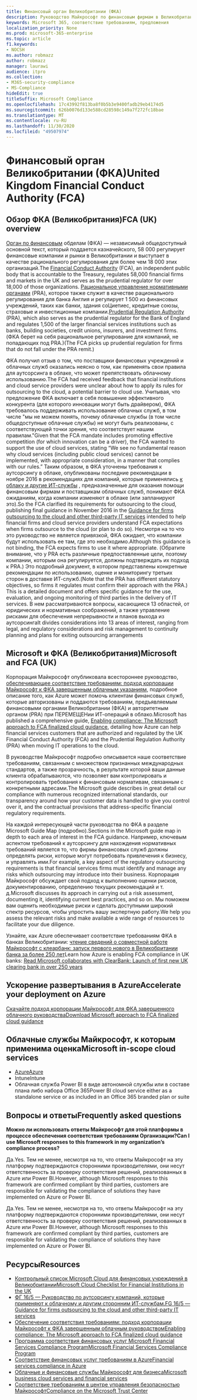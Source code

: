 ```yaml
---
title: Финансовый орган Великобритании (ФКА)
description: Руководство Майкрософт по финансовым фирмам в Великобритании следует за финансовыми органами и рекомендациями по аутсорсингу в облаке.
keywords: Microsoft 365, соответствие требованиям, предложения
localization_priority: None
ms.prod: microsoft-365-enterprise
ms.topic: article
f1.keywords:
- NOCSH
ms.author: robmazz
author: robmazz
manager: laurawi
audience: itpro
ms.collection:
- M365-security-compliance
- MS-Compliance
hideEdit: true
titleSuffix: Microsoft Compliance
ms.openlocfilehash: 17c43992f813ba8f0b5b3e9400fadb29eb4174d5
ms.sourcegitcommit: 626b0076d133e588cd28598c149a7f272fc18bae
ms.translationtype: MT
ms.contentlocale: ru-RU
ms.lasthandoff: 11/30/2020
ms.locfileid: "49507974"
---
```

# <a name="united-kingdom-financial-conduct-authority-fca"></a><span data-ttu-id="af143-104">Финансовый орган Великобритании (ФКА)</span><span class="sxs-lookup"><span data-stu-id="af143-104">United Kingdom Financial Conduct Authority (FCA)</span></span>

## <a name="fca-uk-overview"></a><span data-ttu-id="af143-105">Обзор ФКА (Великобритания)</span><span class="sxs-lookup"><span data-stu-id="af143-105">FCA (UK) overview</span></span>

<span data-ttu-id="af143-106">[Орган по финансовым](https://www.fca.org.uk/) обделам (ФКА) — независимый общедоступный основной текст, который поддается казначейского, 58 000 регулирует финансовые компании и рынки в Великобритании и выступает в качестве рационального регулирования для более чем 18 000 этих организаций.</span><span class="sxs-lookup"><span data-stu-id="af143-106">The [Financial Conduct Authority](https://www.fca.org.uk/) (FCA), an independent public body that is accountable to the Treasury, regulates 58,000 financial firms and markets in the UK and serves as the prudential regulator for over 18,000 of those organizations.</span></span> <span data-ttu-id="af143-107">[Рациональное управление нормативными органами](https://www.bankofengland.co.uk/pra/pages/default.aspx) (PRA), которое также служит в качестве рационального регулирования для банка Англия и регулирует 1 500 из финансовых учреждений, таких как банки, здания соЦиетиес, кредитные союзы, страховые и инвестиционные компании.</span><span class="sxs-lookup"><span data-stu-id="af143-107">[Prudential Regulation Authority](https://www.bankofengland.co.uk/pra/pages/default.aspx) (PRA), which also serves as the prudential regulator for the Bank of England and regulates 1,500 of the larger financial services institutions such as banks, building societies, credit unions, insurers, and investment firms.</span></span> <span data-ttu-id="af143-108">(ФКА берет на себя рациональное регулирование для компаний, не попадающих под PRA.)</span><span class="sxs-lookup"><span data-stu-id="af143-108">(The FCA picks up prudential regulation for firms that do not fall under the PRA remit.)</span></span>

<span data-ttu-id="af143-109">ФКА получил отзыв о том, что поставщики финансовых учреждений и облачных служб оказались неясно о том, как применять свои правила для аутсорсинга в облаке, что может препятствовать облачному использованию.</span><span class="sxs-lookup"><span data-stu-id="af143-109">The FCA had received feedback that financial institutions and cloud service providers were unclear about how to apply its rules for outsourcing to the cloud, a potential barrier to cloud use.</span></span> <span data-ttu-id="af143-110">Учитывая, что предложение ФКА включает в себя повышение эффективного конкурента (для которого инновации могут быть драйвером), ФКА требовалось поддерживать использование облачных служб, в том числе "мы не можем понять, почему облачные службы (в том числе общедоступные облачные службы) не могут быть реализованы, с соответствующей точки зрения, что соответствует нашим правилам."</span><span class="sxs-lookup"><span data-stu-id="af143-110">Given that the FCA mandate includes promoting effective competition (for which innovation can be a driver), the FCA wanted to support the use of cloud services, stating “We see no fundamental reason why cloud services (including public cloud services) cannot be implemented, with appropriate consideration, in a manner that complies with our rules.”</span></span> <span data-ttu-id="af143-111">Таким образом, в ФКА уточнены требования к аутсорсингу в облаке, опубликованы последние рекомендации в ноябре 2016 в рекомендациях для компаний, которые применялись [к облаку и другие ИТ-службы](https://www.fca.org.uk/publication/finalised-guidance/fg16-5.pdf) , предназначенные для оказания помощи финансовым фирмам и поставщикам облачных служб, понимают ФКА ожиданиям, когда компании изменяют в облаке (или запланируют это).</span><span class="sxs-lookup"><span data-stu-id="af143-111">So the FCA clarified its requirements for outsourcing to the cloud, publishing final guidance in November 2016 in the [Guidance for firms outsourcing to the cloud and other third-party IT services](https://www.fca.org.uk/publication/finalised-guidance/fg16-5.pdf) intended to help financial firms and cloud service providers understand FCA expectations when firms outsource to the cloud (or plan to do so).</span></span> <span data-ttu-id="af143-112">Несмотря на то что это руководство не является привязкой, ФКА ожидает, что компании будут использовать ее там, где это необходимо.</span><span class="sxs-lookup"><span data-stu-id="af143-112">Although this guidance is not binding, the FCA expects firms to use it where appropriate.</span></span> <span data-ttu-id="af143-113">(Обратите внимание, что у PRA есть различные предпоставленные цели, поэтому компании, которым она регулируется, должны подтверждать их подход к PRA.) Это подробный документ, в котором представлены конкретные рекомендации по использованию, оценке и мониторингу третьих сторон в доставке ИТ-служб.</span><span class="sxs-lookup"><span data-stu-id="af143-113">(Note that the PRA has different statutory objectives, so firms it regulates must confirm their approach with the PRA.) This is a detailed document and offers specific guidance for the use, evaluation, and ongoing monitoring of third parties in the delivery of IT services.</span></span> <span data-ttu-id="af143-114">В нем рассматриваются вопросы, касающиеся 13 областей, от юридических и нормативных соображений, а также управление рисками для обеспечения непрерывности и планов выхода из аутсорсинга</span><span class="sxs-lookup"><span data-stu-id="af143-114">It divides considerations into 13 areas of interest, ranging from legal, and regulatory considerations and risk management to continuity planning and plans for exiting outsourcing arrangements</span></span>

## <a name="microsoft-and-fca-uk"></a><span data-ttu-id="af143-115">Microsoft и ФКА (Великобритания)</span><span class="sxs-lookup"><span data-stu-id="af143-115">Microsoft and FCA (UK)</span></span>

<span data-ttu-id="af143-116">Корпорация Майкрософт опубликовала всестороннее руководство, [обеспечивающее соответствие требованиям: подход корпорации Майкрософт к ФКА завершенным облачным указаниям](https://go.microsoft.com/fwlink/p/?linkid=2101561), подробное описание того, как Azure может помочь клиентам финансовых служб, которые авторизованы и поддаются требованиям, предъявляемым финансовыми органами Великобритании (ФКА) и авторитетным органом (PRA) при ПЕРЕМЕЩЕНии ИТ-операций в облако.</span><span class="sxs-lookup"><span data-stu-id="af143-116">Microsoft has published a comprehensive guide, [Enabling compliance: The Microsoft approach to FCA finalized cloud guidance](https://go.microsoft.com/fwlink/p/?linkid=2101561), detailing how Azure can help financial services customers that are authorized and regulated by the UK Financial Conduct Authority (FCA) and the Prudential Regulation Authority (PRA) when moving IT operations to the cloud.</span></span>

<span data-ttu-id="af143-117">В руководстве Майкрософт подробно описывается наше соответствие требованиям, связанным с множеством признанных международных стандартов, а также прозрачность, в результате которой ваши данные клиента обрабатываются, что позволяет вам контролировать и контролировать требования к финансовым нормативам, связанным с конкретными адресами.</span><span class="sxs-lookup"><span data-stu-id="af143-117">The Microsoft guide describes in great detail our compliance with numerous recognized international standards, our transparency around how your customer data is handled to give you control over it, and the contractual provisions that address-specific financial regulatory requirements.</span></span>

<span data-ttu-id="af143-118">На каждой интересующей части руководства по ФКА в разделе Microsoft Guide Map (подробно).</span><span class="sxs-lookup"><span data-stu-id="af143-118">Sections in the Microsoft guide map in depth to each area of interest in the FCA guidance.</span></span> <span data-ttu-id="af143-119">Например, ключевым аспектом требований к аутсорсингу для нахождения нормативных требований является то, что фирмы финансовых служб должны определять риски, которые могут потребовать привлечения к бизнесу, и управлять ими.</span><span class="sxs-lookup"><span data-stu-id="af143-119">For example, a key aspect of the regulatory outsourcing requirements is that financial services firms must identify and manage any risks which outsourcing may introduce into their business.</span></span> <span data-ttu-id="af143-120">Корпорация Майкрософт обсуждает свой подход к выполнению оценки рисков, документированию, определению текущих рекомендаций и т. д.</span><span class="sxs-lookup"><span data-stu-id="af143-120">Microsoft discusses its approach in carrying out a risk assessment, documenting it, identifying current best practices, and so on.</span></span> <span data-ttu-id="af143-121">Мы поможем вам оценить необходимые риски и сделать доступными широкий спектр ресурсов, чтобы упростить вашу экспертную работу.</span><span class="sxs-lookup"><span data-stu-id="af143-121">We help you assess the relevant risks and make available a wide range of resources to facilitate your due diligence.</span></span>

<span data-ttu-id="af143-122">Узнайте, как Azure обеспечивает соответствие требованиям ФКА в банках Великобритании: [чтение сведений о совместной работе Майкрософт с клеарбанк: запуск первого нового в Великобритании банка за более 250 лет](https://customers.microsoft.com/story/microsoft-collaborates-with-clearbank)</span><span class="sxs-lookup"><span data-stu-id="af143-122">Learn how Azure is enabling FCA compliance in UK banks: [Read Microsoft collaborates with ClearBank: Launch of first new UK clearing bank in over 250 years](https://customers.microsoft.com/story/microsoft-collaborates-with-clearbank)</span></span>

## <a name="accelerate-your-deployment-on-azure"></a><span data-ttu-id="af143-123">Ускорение развертывания в Azure</span><span class="sxs-lookup"><span data-stu-id="af143-123">Accelerate your deployment on Azure</span></span>

[<span data-ttu-id="af143-124">Скачайте подход корпорации Майкрософт для ФКА завершенного облачного руководства</span><span class="sxs-lookup"><span data-stu-id="af143-124">Download Microsoft approach to FCA finalized cloud guidance</span></span>](https://go.microsoft.com/fwlink/p/?linkid=2101561)

## <a name="microsoft-in-scope-cloud-services"></a><span data-ttu-id="af143-125">Облачные службы Майкрософт, к которым применима оценка</span><span class="sxs-lookup"><span data-stu-id="af143-125">Microsoft in-scope cloud services</span></span>

- [<span data-ttu-id="af143-126">Azure</span><span class="sxs-lookup"><span data-stu-id="af143-126">Azure</span></span>](https://aka.ms/AzureCompliance)
- <span data-ttu-id="af143-127">Intune</span><span class="sxs-lookup"><span data-stu-id="af143-127">Intune</span></span>
- <span data-ttu-id="af143-128">Облачная служба Power BI в виде автономной службы или в составе плана либо набора Office 365</span><span class="sxs-lookup"><span data-stu-id="af143-128">Power BI cloud service either as a standalone service or as included in an Office 365 branded plan or suite</span></span>

## <a name="frequently-asked-questions"></a><span data-ttu-id="af143-129">Вопросы и ответы</span><span class="sxs-lookup"><span data-stu-id="af143-129">Frequently asked questions</span></span>

<span data-ttu-id="af143-130">**Можно ли использовать ответы Майкрософт для этой платформы в процессе обеспечения соответствия требованиям Организации?**</span><span class="sxs-lookup"><span data-stu-id="af143-130">**Can I use Microsoft responses to this framework in my organization’s compliance process?**</span></span>

<span data-ttu-id="af143-131">Да.</span><span class="sxs-lookup"><span data-stu-id="af143-131">Yes.</span></span> <span data-ttu-id="af143-132">Тем не менее, несмотря на то, что ответы Майкрософт на эту платформу подтверждаются сторонними производителями, они несут ответственность за проверку соответствия решений, реализованных в Azure или Power BI.</span><span class="sxs-lookup"><span data-stu-id="af143-132">However, although Microsoft responses to this framework are confirmed compliant by third parties, customers are responsible for validating the compliance of solutions they have implemented on Azure or Power BI.</span></span>

<span data-ttu-id="af143-133">Да.</span><span class="sxs-lookup"><span data-stu-id="af143-133">Yes.</span></span> <span data-ttu-id="af143-134">Тем не менее, несмотря на то, что ответы Майкрософт на эту платформу подтверждаются сторонними производителями, они несут ответственность за проверку соответствия решений, реализованных в Azure или Power BI.</span><span class="sxs-lookup"><span data-stu-id="af143-134">However, although Microsoft responses to this framework are confirmed compliant by third parties, customers are responsible for validating the compliance of solutions they have implemented on Azure or Power BI.</span></span>

## <a name="resources"></a><span data-ttu-id="af143-135">Ресурсы</span><span class="sxs-lookup"><span data-stu-id="af143-135">Resources</span></span>

- [<span data-ttu-id="af143-136">Контрольный список Microsoft Cloud для финансовых учреждений в Великобритании</span><span class="sxs-lookup"><span data-stu-id="af143-136">Microsoft Cloud Checklist for Financial Institutions in the UK</span></span>](https://aka.ms/Azure-UK-compliance)
- [<span data-ttu-id="af143-137">ФГ 16/5 — Руководство по аутсорсингу компаний, которые применяют к облачному и другим сторонним ИТ-службам.</span><span class="sxs-lookup"><span data-stu-id="af143-137">FG 16/5 — Guidance for firms outsourcing to the cloud and other third-party IT services</span></span>](https://www.fca.org.uk/publication/finalised-guidance/fg16-5.pdf)
- [<span data-ttu-id="af143-138">Обеспечение соответствия требованиям: подход корпорации Майкрософт к ФКА завершенным облачным руководством</span><span class="sxs-lookup"><span data-stu-id="af143-138">Enabling compliance: The Microsoft approach to FCA finalized cloud guidance</span></span>](https://go.microsoft.com/fwlink/p/?linkid=2101561)
- [<span data-ttu-id="af143-139">Программа соответствия финансовых услуг Microsoft Financial Services Compliance Program</span><span class="sxs-lookup"><span data-stu-id="af143-139">Microsoft Financial Services Compliance Program</span></span>](https://www.microsoft.com/download/details.aspx?id=55332)
- [<span data-ttu-id="af143-140">Соответствие финансовых услуг требованиям в Azure</span><span class="sxs-lookup"><span data-stu-id="af143-140">Financial services compliance in Azure</span></span>](https://azure.microsoft.com/resources/videos/azurecon-2015-financial-services-compliance-in-azure/)
- [<span data-ttu-id="af143-141">Облачные и финансовые службы Майкрософт для бизнеса</span><span class="sxs-lookup"><span data-stu-id="af143-141">Microsoft business cloud services and financial services</span></span>](https://www.microsoft.com/trustcenter/cloudservices/financialservices)
- [<span data-ttu-id="af143-142">Соответствие требованиям в центре управления безопасностью Майкрософт</span><span class="sxs-lookup"><span data-stu-id="af143-142">Compliance on the Microsoft Trust Center</span></span>](https://www.microsoft.com/trust-center/compliance/compliance-overview)
